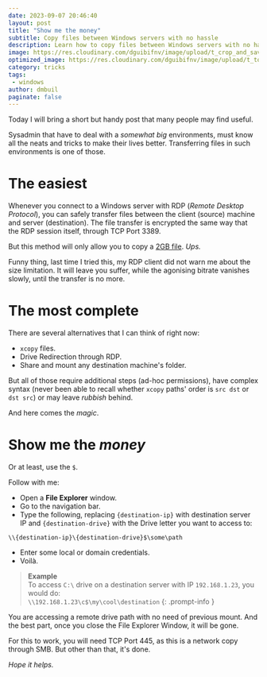 ```yaml
---
date: 2023-09-07 20:46:40
layout: post
title: "Show me the money"
subtitle: Copy files between Windows servers with no hassle
description: Learn how to copy files between Windows servers with no hassle using a simple trick.
image: https://res.cloudinary.com/dguibifnv/image/upload/t_crop_and_save/v1739215034/dmbuil-github-pages/money-1.jpg
optimized_image: https://res.cloudinary.com/dguibifnv/image/upload/t_to_thumbnail/v1739215034/dmbuil-github-pages/money-1.jpg
category: tricks
tags: 
 - windows
author: dmbuil
paginate: false
---
```


Today I will bring a short but handy post that many people may find useful.

Sysadmin that have to deal with a _somewhat big_ environments, must know all the neats and tricks to make their lives better. Transferring files in such environments is one of those.

# The easiest

Whenever you connect to a Windows server with RDP (_Remote Desktop Protocol_), you can safely transfer files between the client (source) machine and server (destination). The file transfer is encrypted the same way that the RDP session itself, through TCP Port 3389. 

But this method will only allow you to copy a [2GB file](https://learn.microsoft.com/en-us/troubleshoot/windows-server/remote/copying-2-gb-file-by-clipboard-redirection-fails). _Ups._ 

Funny thing, last time I tried this, my RDP client did not warn me about the size limitation. It will leave you suffer, while the agonising bitrate vanishes slowly, until the transfer is no more.

# The most complete

There are several alternatives that I can think of right now:

 - `xcopy` files.
 - Drive Redirection through RDP.
 - Share and mount any destination machine's folder.

But all of those require additional steps (ad-hoc permissions), have complex syntax (never been able to recall whether `xcopy` paths' order is `src dst` or `dst src`) or may leave _rubbish_ behind.

And here comes the _magic_.

# Show me the _money_

Or at least, use the `$`.

Follow with me:

 - Open a **File Explorer** window.
 - Go to the navigation bar.
 - Type the following, replacing `{destination-ip}` with destination server IP and `{destination-drive}` with the Drive letter you want to access to:  

```
\\{destination-ip}\{destination-drive}$\some\path
```
 - Enter some local or domain credentials.
 - Voilà.

> **Example**  
> To access `C:\` drive on a destination server with IP `192.168.1.23`, you would do:  
> `\\192.168.1.23\c$\my\cool\destination`
{: .prompt-info }

You are accessing a remote drive path with no need of previous mount. 
And the best part, once you close the File Explorer Window, it will be gone.

For this to work, you will need TCP Port 445, as this is a network copy through SMB.
But other than that, it's done.

_Hope it helps._